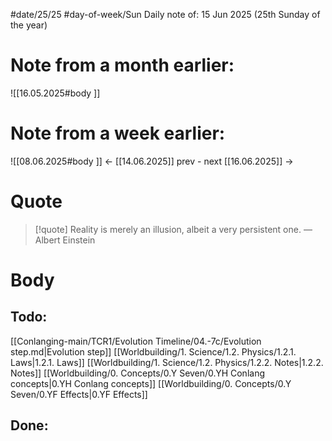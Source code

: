 
#date/25/25
#day-of-week/Sun
Daily note of: 15 Jun 2025 (25th Sunday of the year)

# Note from a month earlier:
![[16.05.2025#body ]]

# Note from a week earlier:
![[08.06.2025#body ]]
 <- [[14.06.2025]] prev - next [[16.06.2025]] ->
# Quote

> [!quote] Reality is merely an illusion, albeit a very persistent one.
> — Albert Einstein
# Body

## Todo:

[[Conlanging-main/TCR1/Evolution Timeline/04.-7c/Evolution step.md|Evolution step]]
[[Worldbuilding/1. Science/1.2. Physics/1.2.1. Laws|1.2.1. Laws]]
[[Worldbuilding/1. Science/1.2. Physics/1.2.2. Notes|1.2.2. Notes]]
[[Worldbuilding/0. Concepts/0.Y Seven/0.YH Conlang concepts|0.YH Conlang concepts]]
[[Worldbuilding/0. Concepts/0.Y Seven/0.YF Effects|0.YF Effects]]
## Done: